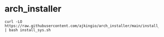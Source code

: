 # arch_installer

```
curl -LO https://raw.githubusercontent.com/ajkingio/arch_installer/main/install_sys.sh | bash install_sys.sh
```

